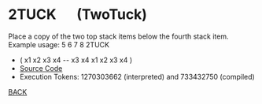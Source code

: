 # 2TUCK &emsp; (TwoTuck)
Place a copy of the two top stack items below the fourth stack item.<br/>Example usage: 5 6 7 8 2TUCK
* ( x1 x2 x3 x4 -- x3 x4 x1 x2 x3 x4 )
* [Source Code](../words/shando/TwoTuck.cs)
* Execution Tokens: 1270303662 (interpreted) and 733432750 (compiled)


[BACK](builtins.md#TwoTuck)
